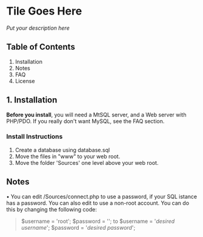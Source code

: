 # Tile Goes Here
*Put your description here*

## Table of Contents
1. Installation
2. Notes
3. FAQ
4. License

## 1. Installation
**Before you install**, you will need a MtSQL server, and a Web server with PHP/PDO. If you really don't want MySQL, see the FAQ section.

### Install Instructions
1. Create a database using database.sql
2. Move the files in "www" to your web root.
3. Move the folder 'Sources' one level above your web root.

## Notes
• You can edit /Sources/connect.php to use a password, if your SQL istance has a password. You can also edit to use a non-root account. 
  You can do this by changing the following code:
  > $username	= 'root';
  > $password	= '';
  to
  > $username	= '*desired username*';
  > $password	= '*desired password*';

